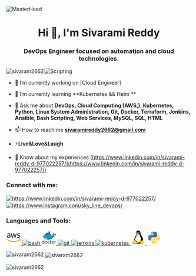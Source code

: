 
![MasterHead](https://cdn.dribbble.com/userupload/7725814/file/original-ad34e5a3d587a8a90b6586de67710225.gif)
<h1 align="center">Hi 👋, I'm Sivarami Reddy</h1>

<h3 align="center">DevOps Engineer focused on automation and cloud technologies.</h3>
<img align="right" alt="Scripting" width="400" src="https://cdn.dribbble.com/userupload/7725640/file/original-a2b82ab8779ece4c49df3672f7753ccb.gif">

<p align="left"> <img src="https://komarev.com/ghpvc/?username=sivaram2662-devops&label=Profile%20views&color=0e75b6&style=flat" alt="sivaram2662" /> </p>

- 🔭 I’m currently working on [Cloud Engineer]

- 🌱 I’m currently learning **Kubernetes && Helm **

- 💬 Ask me about **DevOps, Cloud Computing (AWS,), Kubernetes, Python, Linux System Administration, Git, Docker, Terraform, Jenkins, Ansible, Bash Scripting, Web Services, MySQL, SQL, HTML**

- 📫 How to reach me **sivaramireddy2662@gmail.com**

- ⚡**Live&Love&Laugh**

- 📄 Know about my experiences [https://www.linkedin.com/in/sivarami-reddy-d-977022257/](https://www.linkedin.com/in/sivarami-reddy-d-977022257/)

<h3 align="left">Connect with me:</h3>
<p align="left">
<a href="https://www.linkedin.com/in/sivarami-reddy-d-977022257/" target="blank"><img align="center" src="https://raw.githubusercontent.com/rahuldkjain/github-profile-readme-generator/master/src/images/icons/Social/linked-in-alt.svg" alt="https://www.linkedin.com/in/sivarami-reddy-d-977022257/" height="30" width="40" /></a>
<a href="https://www.instagram.com/sky_line_devops/" target="blank"><img align="center" src="https://raw.githubusercontent.com/rahuldkjain/github-profile-readme-generator/master/src/images/icons/Social/instagram.svg" alt="https://www.instagram.com/sky_line_devops/" height="30" width="40" /></a>
</p>

<h3 align="left">Languages and Tools:</h3>
<p align="left"> <a href="https://aws.amazon.com" target="_blank" rel="noreferrer"> <img src="https://raw.githubusercontent.com/devicons/devicon/master/icons/amazonwebservices/amazonwebservices-original-wordmark.svg" alt="aws" width="40" height="40"/> </a> <a href="https://www.gnu.org/software/bash/" target="_blank" rel="noreferrer"> <img src="https://www.vectorlogo.zone/logos/gnu_bash/gnu_bash-icon.svg" alt="bash" width="40" height="40"/> </a> <a href="https://www.docker.com/" target="_blank" rel="noreferrer"> <img src="https://raw.githubusercontent.com/devicons/devicon/master/icons/docker/docker-original-wordmark.svg" alt="docker" width="40" height="40"/> </a> <a href="https://git-scm.com/" target="_blank" rel="noreferrer"> <img src="https://www.vectorlogo.zone/logos/git-scm/git-scm-icon.svg" alt="git" width="40" height="40"/> </a> <a href="https://www.jenkins.io" target="_blank" rel="noreferrer"> <img src="https://www.vectorlogo.zone/logos/jenkins/jenkins-icon.svg" alt="jenkins" width="40" height="40"/> </a> <a href="https://kubernetes.io" target="_blank" rel="noreferrer"> <img src="https://www.vectorlogo.zone/logos/kubernetes/kubernetes-icon.svg" alt="kubernetes" width="40" height="40"/> </a> <a href="https://www.linux.org/" target="_blank" rel="noreferrer"> <img src="https://raw.githubusercontent.com/devicons/devicon/master/icons/linux/linux-original.svg" alt="linux" width="40" height="40"/> </a> <a href="https://www.python.org" target="_blank" rel="noreferrer"> <img src="https://raw.githubusercontent.com/devicons/devicon/master/icons/python/python-original.svg" alt="python" width="40" height="40"/> </a> </p>

<p><img align="left" src="https://github-readme-stats.vercel.app/api/top-langs?username=sivaram2662&show_icons=true&locale=en&layout=compact" alt="sivaram2662" /></p>

<p>&nbsp;<img align="center" src="https://github-readme-stats.vercel.app/api?username=sivaram2662&show_icons=true&locale=en" alt="sivaram2662" /></p>

<p><img align="center" src="https://github-readme-streak-stats.herokuapp.com/?user=sivaram2662&" alt="sivaram2662" /></p>

